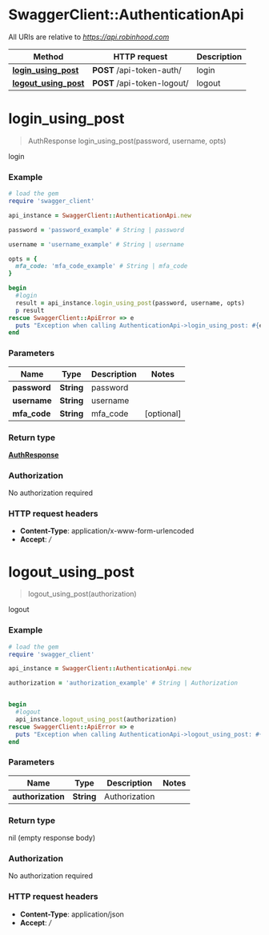 # SwaggerClient::AuthenticationApi

All URIs are relative to *https://api.robinhood.com*

Method | HTTP request | Description
------------- | ------------- | -------------
[**login_using_post**](AuthenticationApi.md#login_using_post) | **POST** /api-token-auth/ | login
[**logout_using_post**](AuthenticationApi.md#logout_using_post) | **POST** /api-token-logout/ | logout


# **login_using_post**
> AuthResponse login_using_post(password, username, opts)

login

### Example
```ruby
# load the gem
require 'swagger_client'

api_instance = SwaggerClient::AuthenticationApi.new

password = 'password_example' # String | password

username = 'username_example' # String | username

opts = { 
  mfa_code: 'mfa_code_example' # String | mfa_code
}

begin
  #login
  result = api_instance.login_using_post(password, username, opts)
  p result
rescue SwaggerClient::ApiError => e
  puts "Exception when calling AuthenticationApi->login_using_post: #{e}"
end
```

### Parameters

Name | Type | Description  | Notes
------------- | ------------- | ------------- | -------------
 **password** | **String**| password | 
 **username** | **String**| username | 
 **mfa_code** | **String**| mfa_code | [optional] 

### Return type

[**AuthResponse**](AuthResponse.md)

### Authorization

No authorization required

### HTTP request headers

 - **Content-Type**: application/x-www-form-urlencoded
 - **Accept**: */*



# **logout_using_post**
> logout_using_post(authorization)

logout

### Example
```ruby
# load the gem
require 'swagger_client'

api_instance = SwaggerClient::AuthenticationApi.new

authorization = 'authorization_example' # String | Authorization


begin
  #logout
  api_instance.logout_using_post(authorization)
rescue SwaggerClient::ApiError => e
  puts "Exception when calling AuthenticationApi->logout_using_post: #{e}"
end
```

### Parameters

Name | Type | Description  | Notes
------------- | ------------- | ------------- | -------------
 **authorization** | **String**| Authorization | 

### Return type

nil (empty response body)

### Authorization

No authorization required

### HTTP request headers

 - **Content-Type**: application/json
 - **Accept**: */*



